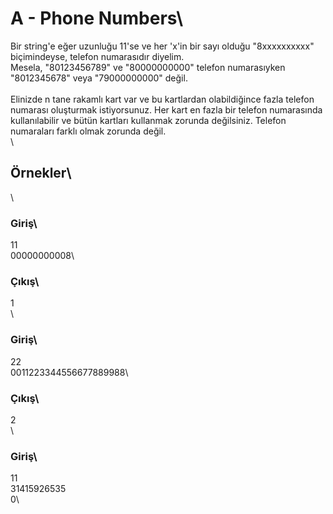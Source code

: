 # A - Phone Numbers\

Bir string'e eğer uzunluğu 11'se ve her 'x'in bir sayı olduğu "8xxxxxxxxxx" biçimindeyse, telefon numarasıdır diyelim.\
Mesela, "80123456789" ve "80000000000" telefon numarasıyken "8012345678" veya "79000000000" değil.\
\
Elinizde n tane rakamlı kart var ve bu kartlardan olabildiğince fazla telefon numarası oluşturmak istiyorsunuz. Her kart en fazla bir telefon numarasında kullanılabilir ve bütün kartları kullanmak zorunda değilsiniz. Telefon numaraları farklı olmak zorunda değil.\
\
## Örnekler\
\
### Giriş\
11\
00000000008\
### Çıkış\
1\
\
### Giriş\
22\
0011223344556677889988\
### Çıkış\
2\
\
### Giriş\
11\
31415926535\
0\